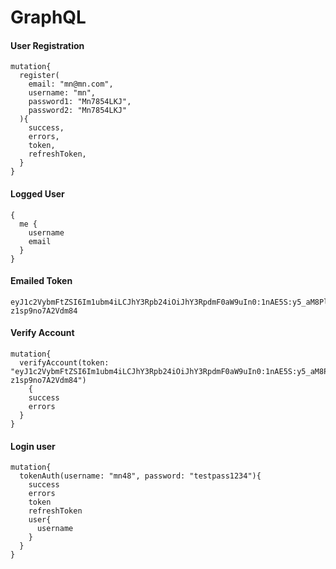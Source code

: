 # GraphQL

#### User Registration
```
mutation{
  register(
    email: "mn@mn.com",
    username: "mn",
    password1: "Mn7854LKJ",
    password2: "Mn7854LKJ"
  ){
    success,
    errors,
    token,
    refreshToken,
  }
}
```

#### Logged User
```
{
  me {
    username
    email
  }
}
```
#### Emailed Token
```
eyJ1c2VybmFtZSI6Im1ubm4iLCJhY3Rpb24iOiJhY3RpdmF0aW9uIn0:1nAE5S:y5_aM8PlM3RcY_J4sQF6zqQ7Tmm-z1sp9no7A2Vdm84
```

#### Verify Account
```
mutation{
  verifyAccount(token: "eyJ1c2VybmFtZSI6Im1ubm4iLCJhY3Rpb24iOiJhY3RpdmF0aW9uIn0:1nAE5S:y5_aM8PlM3RcY_J4sQF6zqQ7Tmm-z1sp9no7A2Vdm84")
	{
    success
    errors
  }
}
```

#### Login user 
```
mutation{
  tokenAuth(username: "mn48", password: "testpass1234"){
    success
    errors
    token
    refreshToken
    user{
      username
    }
  }
}
```